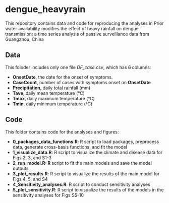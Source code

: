 # dengue_heavyrain

This repository contains data and code for reproducing the analyses in Prior water availability modifies the effect of heavy rainfall on dengue transmission: a time series analysis of passive surveillance data from Guangzhou, China

## Data
This foloder includes only one file *DF_case.csv*, which has 6 columns:
* **OnsetDate**, the date for the onset of symptoms. 
* **CaseCount**, number of cases with symptoms onset on **OnsetDate**
* **Precipitation**, daily total rainfall (mm)
* **Tave**, daily mean temperature (°C)
* **Tmax**, daily maximum temperature (°C)
* **Tmin**, daily minimum temperature (°C)

## Code
This folder contains code for the analyses and figures:
* **0_packages_data_functions.R**: R script to load packages, preprocess data, generate cross-basis functions, and fit the model
* **1_visualize_data.R**: R script to visualize the climate and disease data for Figs 2, 3, and S1-3
* **2_run_model.R: R** script to fit the main models and save the model outputs
* **3_plot_results.R**: R script to visualize the results of the main model for Figs 4, 5, and S4
* **4_Sensitivity_analyses.R**: R script to conduct sensitivity analyses
* **5_plot_sensitivity.R**: R script to visualize the results of the models in the sensitivity analyses for Figs S5-10

